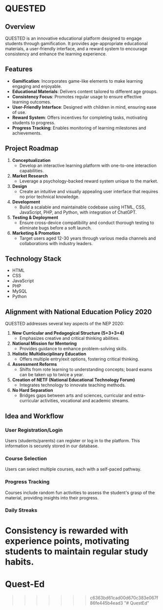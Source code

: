 
# QUESTED

## Overview
QUESTED is an innovative educational platform designed to engage students through gamification. It provides age-appropriate educational materials, a user-friendly interface, and a reward system to encourage consistency and enhance the learning experience.

## Features
- **Gamification**: Incorporates game-like elements to make learning engaging and enjoyable.
- **Educational Materials**: Delivers content tailored to different age groups.
- **Consistency Focus**: Promotes regular usage to ensure effective learning outcomes.
- **User-Friendly Interface**: Designed with children in mind, ensuring ease of use.
- **Reward System**: Offers incentives for completing tasks, motivating students to progress.
- **Progress Tracking**: Enables monitoring of learning milestones and achievements.

## Project Roadmap
1. **Conceptualization**
    - Develop an interactive learning platform with one-to-one interaction capabilities.
2. **Market Research**
    - Leverage a psychology-backed reward system unique to the market.
3. **Design**
    - Create an intuitive and visually appealing user interface that requires no prior technical knowledge.
4. **Development**
    - Build a scalable and maintainable codebase using HTML, CSS, JavaScript, PHP, and Python, with integration of ChatGPT.
5. **Testing & Deployment**
    - Ensure cross-device compatibility and conduct thorough testing to eliminate bugs before a soft launch.
6. **Marketing & Promotion**
    - Target users aged 12-30 years through various media channels and collaborations with industry leaders.

## Technology Stack
- HTML
- CSS
- JavaScript
- PHP
- MySQL
- Python

## Alignment with National Education Policy 2020
QUESTED addresses several key aspects of the NEP 2020:

1. **New Curricular and Pedagogical Structure (5+3+3+4)**
    - Emphasizes creative and critical thinking abilities.
2. **National Mission for Mentoring**
    - Provides guidance to enhance problem-solving skills.
3. **Holistic Multidisciplinary Education**
    - Offers multiple entry/exit options, fostering critical thinking.
4. **Assessment Reforms**
    - Shifts from rote learning to understanding concepts; board exams can be taken up to twice a year.
5. **Creation of NETF (National Educational Technology Forum)**
    - Integrates technology to innovate teaching methods.
6. **No Hard Separation**
    - Bridges gaps between arts and sciences, curricular and extra-curricular activities, vocational and academic streams.

## Idea and Workflow

### User Registration/Login
Users (students/parents) can register or log in to the platform. This information is securely stored in our database.

### Course Selection
Users can select multiple courses, each with a self-paced pathway.

### Progress Tracking
Courses include random fun activities to assess the student's grasp of the material, providing insights into their progress.

### Daily Streaks
Consistency is rewarded with experience points, motivating students to maintain regular study habits.
=======
# Quest-Ed
>>>>>>> c6363bd61cad00d670c383e067f86fe445b4ead3
"# QuestEd" 
